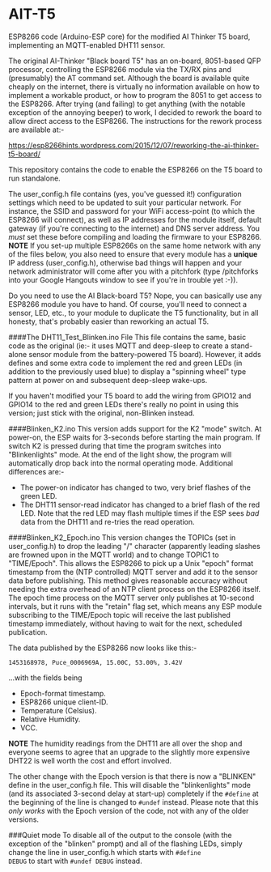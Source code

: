 # AIT-T5
ESP8266 code (Arduino-ESP core) for the modified AI Thinker T5 board, implementing an MQTT-enabled DHT11 sensor.

The original AI-Thinker "Black board T5" has an on-board, 8051-based QFP processor, controlling the ESP8266
module via the TX/RX pins and (presumably) the AT command set.  Although the board is available quite
cheaply on the internet, there is virtually no information available on how to implement a workable
product, or how to program the 8051 to get access to the ESP8266.  After trying (and failing) to get
anything (with the notable exception of the annoying beeper) to work, I decided to rework the board to
allow direct access to the ESP8266.  The instructions for the rework process are available at:-

https://esp8266hints.wordpress.com/2015/12/07/reworking-the-ai-thinker-t5-board/

This repository contains the code to enable the ESP8266 on the T5 board to run standalone.

The user_config.h file contains (yes, you've guessed it!) configuration settings which need
to be updated to suit your particular network.  For instance, the SSID and password for your
WiFi access-point (to which the ESP8266 will connect), as well as IP addresses for the module
itself, default gateway (if you're connecting to the internet) and DNS server address.  You *must*
set these before compiling and loading the firmware to your ESP8266. **NOTE** If you set-up
multiple ESP8266s on the same home network with any of the files below, you also need to ensure
that every module has a **unique** IP address (user_config.h), otherwise bad things will happen
and your network administrator will come after you with a pitchfork (type /pitchforks into your
Google Hangouts window to see if you're in trouble yet :-)).

Do you need to use the AI Black-board T5?  Nope, you can basically use any ESP8266 module you
have to hand.  Of course, you'll need to connect a sensor, LED, etc., to your module to duplicate
the T5 functionality, but in all honesty, that's probably easier than reworking an actual T5.

####The DHT11_Test_Blinken.ino File
This file contains the same, basic code as the original (ie:- it uses MQTT and deep-sleep to
create a stand-alone sensor module from the battery-powered T5 board).  However, it adds defines and
some extra code to implement the red and green LEDs (in addition to the previously used blue) to
display a "spinning wheel" type pattern at power on and subsequent deep-sleep wake-ups.

If you haven't modified your T5 board to add the wiring from GPIO12 and GPIO14 to the red and green
LEDs there's really no point in using this version; just stick with the original, non-Blinken
instead.

####Blinken_K2.ino
This version adds support for the K2 "mode" switch.  At power-on, the ESP waits for 3-seconds
before starting the main program.  If switch K2 is pressed during that time the program
switches into "Blinkenlights" mode.  At the end of the light show, the program will automatically
drop back into the normal operating mode.  Additional differences are:-

* The power-on indicator has changed to two, very brief flashes of the green LED.
* The DHT11 sensor-read indicator has changed to a brief flash of the red LED.
    Note that the red LED may flash multiple times if the ESP sees *bad* data from the DHT11 and re-tries the read operation.

####Blinken_K2_Epoch.ino
This version changes the TOPICs (set in user_config.h) to drop the leading "/" character (apparently leading slashes are frowned upon in the MQTT world) and to change TOPIC1 to "TIME/Epoch".  This allows the ESP8266 to pick up a Unix "epoch" format timestamp from the (NTP controlled) MQTT server and add it to the sensor data before publishing.  This method gives reasonable accuracy without needing the extra overhead of an NTP client process on the ESP8266 itself.  The epoch time process on the MQTT server only publishes at 10-second intervals, but it runs with the "retain" flag set, which means any ESP module subscribing to the TIME/Epoch topic will receive the last published timestamp immediately, without having to wait for the next, scheduled publication.

The data published by the ESP8266 now looks like this:-

<code>1453168978, Puce_0006969A, 15.00C, 53.00%, 3.42V</CODE>

...with the fields being
* Epoch-format timestamp.
* ESP8266 unique client-ID.
* Temperature (Celsius).
* Relative Humidity.
* VCC.

**NOTE** The humidity readings from the DHT11 are all over the shop and everyone seems to agree that an upgrade to the slightly more expensive DHT22 is well worth the cost and effort involved.

The other change with the Epoch version is that there is now a "BLINKEN" define in the user_config.h file.  This will disable the "blinkenlights" mode (and its associated 3-second delay at start-up) completely if the <code>#define</code> at the beginning of the line is changed to <code>#undef</code> instead.  Please note that this *only works* with the Epoch version of the code, not with any of the older versions.


###Quiet mode
To disable all of the output to the console (with the exception of the "blinken" prompt) and all
of the flashing LEDs, simply change the line in user_config.h which starts with
<code>#define DEBUG</code>
to start with
<code>#undef DEBUG</code>
instead.
